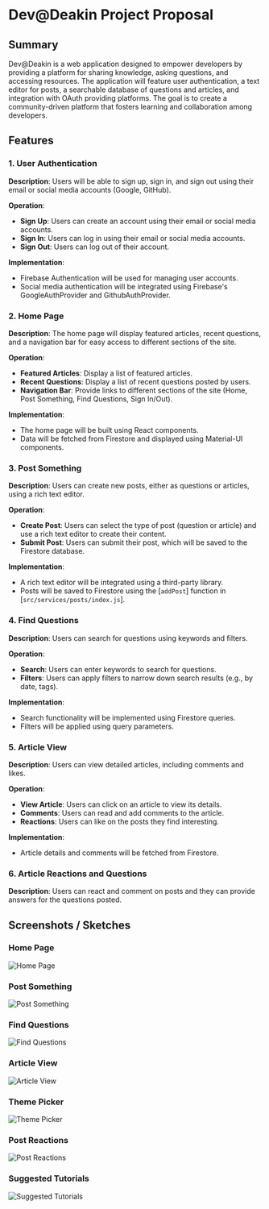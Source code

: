 # Dev@Deakin Project Proposal

## Summary

Dev@Deakin is a web application designed to empower developers by providing a platform for sharing knowledge, asking questions, and accessing resources. The application will feature user authentication, a text editor for posts, a searchable database of questions and articles, and integration with OAuth providing platforms. The goal is to create a community-driven platform that fosters learning and collaboration among developers.

## Features

### 1. User Authentication

**Description**: Users will be able to sign up, sign in, and sign out using their email or social media accounts (Google, GitHub).

**Operation**:

- **Sign Up**: Users can create an account using their email or social media accounts.
- **Sign In**: Users can log in using their email or social media accounts.
- **Sign Out**: Users can log out of their account.

**Implementation**:

- Firebase Authentication will be used for managing user accounts.
- Social media authentication will be integrated using Firebase's GoogleAuthProvider and GithubAuthProvider.

### 2. Home Page

**Description**: The home page will display featured articles, recent questions, and a navigation bar for easy access to different sections of the site.

**Operation**:

- **Featured Articles**: Display a list of featured articles.
- **Recent Questions**: Display a list of recent questions posted by users.
- **Navigation Bar**: Provide links to different sections of the site (Home, Post Something, Find Questions, Sign In/Out).

**Implementation**:

- The home page will be built using React components.
- Data will be fetched from Firestore and displayed using Material-UI components.

### 3. Post Something

**Description**: Users can create new posts, either as questions or articles, using a rich text editor.

**Operation**:

- **Create Post**: Users can select the type of post (question or article) and use a rich text editor to create their content.
- **Submit Post**: Users can submit their post, which will be saved to the Firestore database.

**Implementation**:

- A rich text editor will be integrated using a third-party library.
- Posts will be saved to Firestore using the [`addPost`] function in [`src/services/posts/index.js`].

### 4. Find Questions

**Description**: Users can search for questions using keywords and filters.

**Operation**:

- **Search**: Users can enter keywords to search for questions.
- **Filters**: Users can apply filters to narrow down search results (e.g., by date, tags).

**Implementation**:

- Search functionality will be implemented using Firestore queries.
- Filters will be applied using query parameters.

### 5. Article View

**Description**: Users can view detailed articles, including comments and likes.

**Operation**:

- **View Article**: Users can click on an article to view its details.
- **Comments**: Users can read and add comments to the article.
- **Reactions**: Users can like on the posts they find interesting.

**Implementation**:

- Article details and comments will be fetched from Firestore.

### 6. Article Reactions and Questions

**Description**: Users can react and comment on posts and they can provide answers for the questions posted.

## Screenshots / Sketches

### Home Page

![Home Page](https://i.ibb.co/rwpHnNk/image.png)

### Post Something

![Post Something](https://i.ibb.co/BPtmTwc/image.png)

### Find Questions

![Find Questions](https://i.ibb.co/wJtvVb7/image.png)

### Article View

![Article View](https://i.ibb.co/ctt2ykF/image.png)

### Theme Picker

![Theme Picker](https://i.ibb.co/XpjhH29/image.png)

### Post Reactions

![Post Reactions](https://i.ibb.co/cYy0vgG/image.png)

### Suggested Tutorials

![Suggested Tutorials](https://i.ibb.co/7YMLgQT/image.png)

